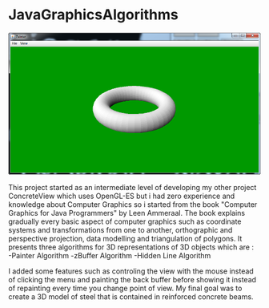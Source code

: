 # JavaGraphicsAlgorithms

![alt text](https://github.com/k1s4g4/JavaGraphicsAlgorithms/blob/master/pics/painter.png)

  This project started as an intermediate level of developing my other project ConcreteView which uses OpenGL-ES but i had zero experience and knowledge about Computer Graphics so i started from the book "Computer Graphics for Java Programmers" by Leen Ammeraal. The book explains gradually every basic aspect of computer graphics such as coordinate systems and transformations from one to another, orthographic and perspective projection, data modelling and triangulation of polygons. It presents three algorithms for 3D representations of 3D objects which are :  
                              -Painter Algorithm
                              -zBuffer Algorithm
                              -Hidden Line Algorithm

I added some features such as controling the view with the mouse instead of clicking the menu and painting the back buffer before showing it instead of repainting every time you change point of view. My final goal was to create a 3D model of steel that is contained in reinforced concrete beams.   



